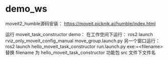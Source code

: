 # demo_ws

moveit2_humble源码安装： https://moveit.picknik.ai/humble/index.html

运行 moveit_task_constructor demo：
在工作空间下运行：
ros2 launch rviz_only_moveit_config_manual move_group.launch.py
另一个窗口运行：
ros2 launch hello_moveit_task_constructor run.launch.py exe:\=<filename\>
替换 filename 为 hello_moveit_task_constructor 功能包 src 文件下文件名

